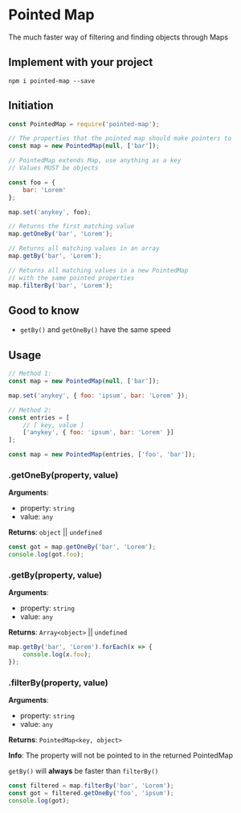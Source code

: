 # Pointed Map

The much faster way of filtering and finding objects through Maps

## Implement with your project

```
npm i pointed-map --save
```

## Initiation

```js
const PointedMap = require('pointed-map');

// The properties that the pointed map should make pointers to
const map = new PointedMap(null, ['bar']);

// PointedMap extends Map, use anything as a key
// Values MUST be objects

const foo = {
    bar: 'Lorem'
};

map.set('anykey', foo);

// Returns the first matching value
map.getOneBy('bar', 'Lorem');

// Returns all matching values in an array
map.getBy('bar', 'Lorem');

// Returns all matching values in a new PointedMap
// with the same pointed properties
map.filterBy('bar', 'Lorem');
```

## Good to know

-   `getBy()` and `getOneBy()` have the same speed

## Usage

```js
// Method 1:
const map = new PointedMap(null, ['bar']);

map.set('anykey', { foo: 'ipsum', bar: 'Lorem' });

// Method 2:
const entries = [
    // [ key, value ]
    ['anykey', { foo: 'ipsum', bar: 'Lorem' }]
];

const map = new PointedMap(entries, ['foo', 'bar']);
```

### .getOneBy(property, value)

**Arguments**:

-   property: `string`
-   value: `any`

**Returns**: `object` || `undefined`

```js
const got = map.getOneBy('bar', 'Lorem');
console.log(got.foo);
```

### .getBy(property, value)

**Arguments**:

-   property: `string`
-   value: `any`

**Returns**: `Array<object>` || `undefined`

```js
map.getBy('bar', 'Lorem').forEach(x => {
    console.log(x.foo);
});
```

### .filterBy(property, value)

**Arguments**:

-   property: `string`
-   value: `any`

**Returns**: `PointedMap<key, object>`

**Info**: The property will not be pointed to in the returned PointedMap

`getBy()` will **always** be faster than `filterBy()`

```js
const filtered = map.filterBy('bar', 'Lorem');
const got = filtered.getOneBy('foo', 'ipsum');
console.log(got);
```
